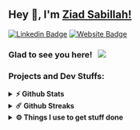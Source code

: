 ## Hey 👋, I'm [Ziad Sabillah!](https://github.com/ziadsabillah/)

[![Linkedin Badge](https://img.shields.io/badge/-LinkedIn-0e76a8?style=flat-square&logo=Linkedin&logoColor=white)](https://www.linkedin.com/in/ziad-sabillah-75b7b618a/)
[![Website Badge](https://img.shields.io/badge/Website-3b5998?style=flat-square&logo=google-chrome&logoColor=white)](https://github.com/ziadsabillah)

### Glad to see you here! &nbsp; ![](https://visitor-badge.glitch.me/badge?page_id=ziadsabillah.ziadsabillah&style=flat-square&color=0088cc)



### Projects and Dev Stuffs:

<details>	
  <summary><b>⚡ Github Stats</b></summary>

  <br />
  <img height="180em" src="https://github-readme-stats.vercel.app/api?username=ziadsabillah&show_icons=true&hide_border=true&&count_private=true&include_all_commits=true" />
  <img height="180em" src="https://github-readme-stats.vercel.app/api/top-langs/?username=ziadsabillah&exclude_repo=KNN-Image-Classification&show_icons=true&hide_border=true&layout=compact&langs_count=8"/>
</details>

<details>	
  <summary><b>☄️ Github Streaks</b></summary>

  <br />
  <img height="180em" src="https://github-readme-streak-stats.herokuapp.com/?user=ziadsabillah&hide_border=true" />
</details>
<!-- 
<details>
  <summary><b>🧑‍🚀 Open Source Projects</b></summary>

  <br />
  <table>
    <thead align="center">
      <tr border: none;>
        <td><b>💻 Projects</b></td>
        <td><b>🌟 Stars</b></td>
        <td><b>🐛 Issues</b></td>
        <td><b>🔔 Pull Requests</b></td>
        <td><b>👨‍💻 Language</b></td>
      </tr>
    </thead>
    <tbody>
      <tr>
	      <td><a href="https://github.com/ziadsabillah/Gitwar"><b>🚀 Gitwar</b></a></td>
        <td><img alt="Stars" src="https://img.shields.io/github/stars/ziadsabillah/Gitwar?style=flat-square&labelColor=343b41"/></td>
        <td><img alt="Forks" src="https://img.shields.io/github/forks/ziadsabillah/Gitwar?style=flat-square&labelColor=343b41"/></td>
        <td><img alt="Issues" src="https://img.shields.io/github/issues/ziadsabillah/Gitwar?style=flat-square"/></td>
        <td><img alt="Pull Requests" src="https://img.shields.io/github/issues-pr/ziadsabillah/Gitwar?style=flat-square"/></td>
        <td><img alt="Language" src="https://img.shields.io/github/languages/top/ziadsabillah/Gitwar?style=flat-square"/></td>
      </tr>
      <tr>
	      <td><a href="https://github.com/iampavangandhi/TradeByte"><b>💸 TradeByte</b></a></td>
        <td><img alt="Stars" src="https://img.shields.io/github/stars/ziadsabillah/TradeByte?style=flat-square&labelColor=343b41"/></td>
        <td><img alt="Forks" src="https://img.shields.io/github/forks/ziadsabillah/TradeByte?style=flat-square&labelColor=343b41"/></td>
        <td><img alt="Issues" src="https://img.shields.io/github/issues/ziadsabillah/TradeByte?style=flat-square"/></td>
        <td><img alt="Pull Requests" src="https://img.shields.io/github/issues-pr/ziadsabillah/TradeByte?style=flat-square"/></td>
        <td><img alt="Language" src="https://img.shields.io/github/languages/top/ziadsabillah/TradeByte?label=javascript&style=flat-square"/></td>
      </tr>
    </tbody>
  </table>
  <br />
</details> -->
 
<details>	
  <br />
  <summary><b>⚙️ Things I use to get stuff done</b></summary>
  	<ul>
  	    <li><b>OS:</b>  Windows with WSL (Ubuntu)</li>
  	    <li><b>Browser: </b> Firefox Web Browser</li>
	    <li><b>Terminal: </b> Fish: Friendly Interactive Shell</li>
	    <li><b>Code Editor:</b> VSCode - The best editor out there.</li>
	    <br />
	</ul>	
</details>

#


